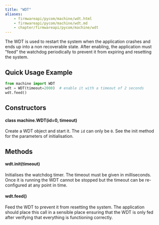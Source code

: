 ```yaml
---
title: "WDT"
aliases:
    - firmwareapi/pycom/machine/wdt.html
    - firmwareapi/pycom/machine/wdt.md
    - chapter/firmwareapi/pycom/machine/wdt
---
```


The WDT is used to restart the system when the application crashes and ends up into a non recoverable state. After enabling, the application must "feed" the watchdog periodically to prevent it from expiring and resetting the system.

## Quick Usage Example

```python
from machine import WDT
wdt = WDT(timeout=2000)  # enable it with a timeout of 2 seconds
wdt.feed()
```

## Constructors

#### class machine.WDT(id=0, timeout)

Create a WDT object and start it. The `id` can only be `0`. See the init method for the parameters of initialisation.

## Methods

#### wdt.init(timeout)

Initialises the watchdog timer. The timeout must be given in milliseconds. Once it is running the WDT cannot be stopped but the timeout can be re-configured at any point in time.

#### wdt.feed()

Feed the WDT to prevent it from resetting the system. The application should place this call in a sensible place ensuring that the WDT is only fed after verifying that everything is functioning correctly.

